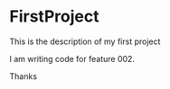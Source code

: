 # FirstProject



This is the description of my first project


I am writing code for feature 002.

Thanks

